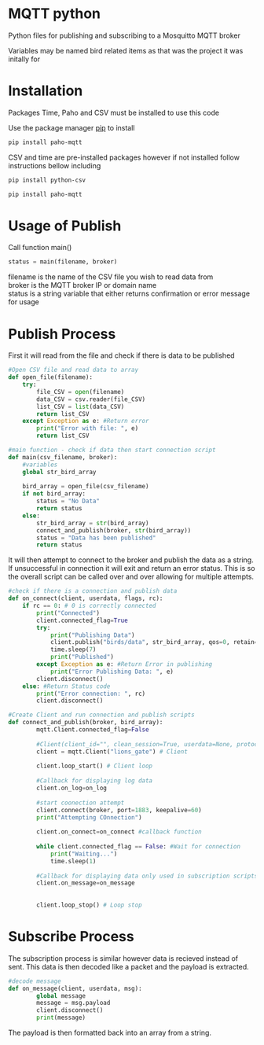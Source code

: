 # MQTT python

Python files for publishing and subscribing to a Mosquitto MQTT broker  

Variables may be named bird related items as that was the project it was initally for

# Installation
Packages Time, Paho and CSV must be installed to use this code

Use the package manager [pip](https://pip.pypa.io/en/stable/) to install 

```bash
pip install paho-mqtt
```

CSV and time are pre-installed packages however if not installed follow instructions bellow including  

```bash
pip install python-csv
```
```bash
pip install paho-mqtt
```
# Usage of Publish
Call function main()

```python
status = main(filename, broker)
```
filename is the name of the CSV file you wish to read data from  
broker is the MQTT broker IP or domain name  
status is a string variable that either returns confirmation or error message for usage  

# Publish Process

First it will read from the file and check if there is data to be published
```python
#Open CSV file and read data to array
def open_file(filename):
    try:
        file_CSV = open(filename)
        data_CSV = csv.reader(file_CSV)
        list_CSV = list(data_CSV)
        return list_CSV
    except Exception as e: #Return error
        print("Error with file: ", e)
        return list_CSV 
```


```python
#main function - check if data then start connection script
def main(csv_filename, broker): 
    #variables
    global str_bird_array
    
    bird_array = open_file(csv_filename)
    if not bird_array:
        status = "No Data"
        return status
    else:
        str_bird_array = str(bird_array) 
        connect_and_publish(broker, str(bird_array))
        status = "Data has been published"
        return status
```

It will then attempt to connect to the broker and publish the data as a string. If unsuccessful in connection it will exit and return an error status. This is so the overall
script can be called over and over allowing for multiple attempts.

```python
#check if there is a connection and publish data
def on_connect(client, userdata, flags, rc):
    if rc == 0: # 0 is correctly connected
        print("Connected")
        client.connected_flag=True
        try:
            print("Publishing Data")
            client.publish("birds/data", str_bird_array, qos=0, retain=True)
            time.sleep(7)
            print("Published")
        except Exception as e: #Return Error in publishing
            print("Error Publishing Data: ", e)        
        client.disconnect()
    else: #Return Status code
        print("Error connection: ", rc)
        client.disconnect()
```

```python       
#Create Client and run connection and publish scripts
def connect_and_publish(broker, bird_array):
        mqtt.Client.connected_flag=False
        
        #Client(client_id="", clean_session=True, userdata=None, protocol=MQTTv311, transport="tcp")
        client = mqtt.Client("lions_gate") # Client
        
        client.loop_start() # Client loop
        
        #Callback for displaying log data
        client.on_log=on_log
        
        #start coonection attempt
        client.connect(broker, port=1883, keepalive=60)
        print("Attempting COnnection")
                
        client.on_connect=on_connect #callback function
        
        while client.connected_flag == False: #Wait for connection
            print("Waiting...")
            time.sleep(1)
        
        #Callback for displaying data only used in subscription scripts
        client.on_message=on_message
    
        
        client.loop_stop() # Loop stop
```

# Subscribe Process
The subscription process is similar however data is recieved instead of sent. This data is then decoded like a packet and the payload is extracted.

```python
#decode message
def on_message(client, userdata, msg):
        global message
        message = msg.payload
        client.disconnect()
        print(message)
```

The payload is then formatted back into an array from a string.

```python

```
